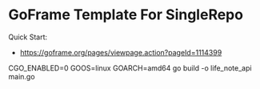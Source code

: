 # GoFrame Template For SingleRepo

Quick Start: 
- https://goframe.org/pages/viewpage.action?pageId=1114399

CGO_ENABLED=0 GOOS=linux GOARCH=amd64 go build -o life_note_api main.go